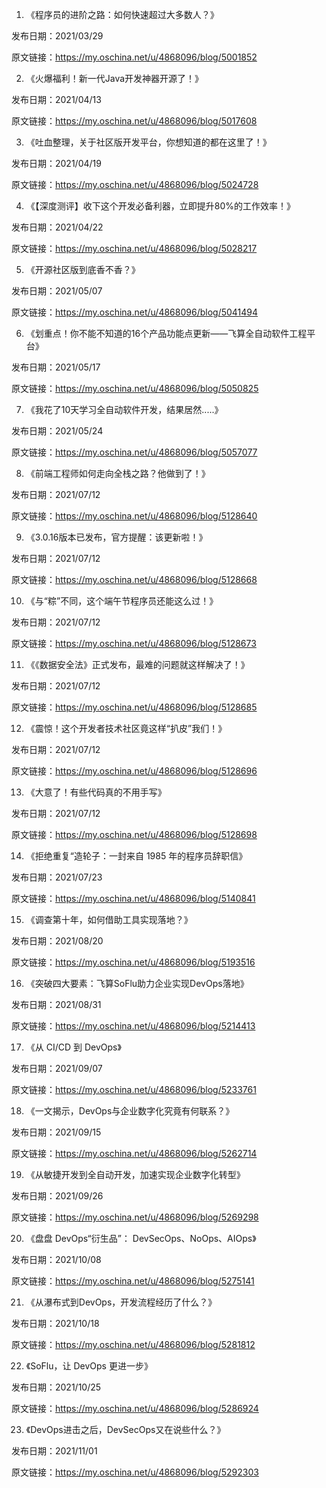 01. 《程序员的进阶之路：如何快速超过大多数人？》

发布日期：2021/03/29

原文链接：https://my.oschina.net/u/4868096/blog/5001852

02. 《火爆福利！新一代Java开发神器开源了！》

发布日期：2021/04/13

原文链接：https://my.oschina.net/u/4868096/blog/5017608

03. 《吐血整理，关于社区版开发平台，你想知道的都在这里了！》

发布日期：2021/04/19

原文链接：https://my.oschina.net/u/4868096/blog/5024728

04. 《【深度测评】收下这个开发必备利器，立即提升80%的工作效率！》

发布日期：2021/04/22

原文链接：https://my.oschina.net/u/4868096/blog/5028217

05. 《开源社区版到底香不香？》

发布日期：2021/05/07

原文链接：https://my.oschina.net/u/4868096/blog/5041494

06. 《划重点！你不能不知道的16个产品功能点更新——飞算全自动软件工程平台》

发布日期：2021/05/17

原文链接：https://my.oschina.net/u/4868096/blog/5050825

07. 《我花了10天学习全自动软件开发，结果居然.....》

发布日期：2021/05/24

原文链接：https://my.oschina.net/u/4868096/blog/5057077

08. 《前端工程师如何走向全栈之路？他做到了！》

发布日期：2021/07/12

原文链接：https://my.oschina.net/u/4868096/blog/5128640

09. 《3.0.16版本已发布，官方提醒：该更新啦！》

发布日期：2021/07/12

原文链接：https://my.oschina.net/u/4868096/blog/5128668

10. 《与“粽”不同，这个端午节程序员还能这么过！》

发布日期：2021/07/12

原文链接：https://my.oschina.net/u/4868096/blog/5128673

11. 《《数据安全法》正式发布，最难的问题就这样解决了！》

发布日期：2021/07/12

原文链接：https://my.oschina.net/u/4868096/blog/5128685

12. 《震惊！这个开发者技术社区竟这样“扒皮”我们！》

发布日期：2021/07/12

原文链接：https://my.oschina.net/u/4868096/blog/5128696

13. 《大意了！有些代码真的不用手写》

发布日期：2021/07/12

原文链接：https://my.oschina.net/u/4868096/blog/5128698

14. 《拒绝重复“造轮子：一封来自 1985 年的程序员辞职信》

发布日期：2021/07/23

原文链接：https://my.oschina.net/u/4868096/blog/5140841

15. 《调查第十年，如何借助工具实现落地？》

发布日期：2021/08/20

原文链接：https://my.oschina.net/u/4868096/blog/5193516

16. 《突破四大要素：飞算SoFlu助力企业实现DevOps落地》

发布日期：2021/08/31

原文链接：https://my.oschina.net/u/4868096/blog/5214413

17. 《从 CI/CD 到 DevOps》

发布日期：2021/09/07

原文链接：https://my.oschina.net/u/4868096/blog/5233761

18. 《一文揭示，DevOps与企业数字化究竟有何联系？》

发布日期：2021/09/15

原文链接：https://my.oschina.net/u/4868096/blog/5262714

19. 《从敏捷开发到全自动开发，加速实现企业数字化转型》

发布日期：2021/09/26

原文链接：https://my.oschina.net/u/4868096/blog/5269298

20. 《盘盘 DevOps“衍生品”： DevSecOps、NoOps、AIOps》

发布日期：2021/10/08

原文链接：https://my.oschina.net/u/4868096/blog/5275141

21. 《从瀑布式到DevOps，开发流程经历了什么？》

发布日期：2021/10/18

原文链接：https://my.oschina.net/u/4868096/blog/5281812

22. 《SoFlu，让 DevOps 更进一步》

发布日期：2021/10/25

原文链接：https://my.oschina.net/u/4868096/blog/5286924

23. 《DevOps进击之后，DevSecOps又在说些什么？》

发布日期：2021/11/01

原文链接：https://my.oschina.net/u/4868096/blog/5292303
